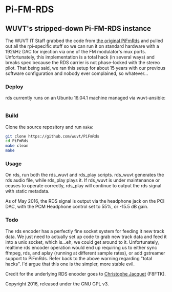 Pi-FM-RDS
=========

## WUVT's stripped-down Pi-FM-RDS instance

The WUVT IT Staff grabbed the code from [the original PiFmRds](https://github.com/ChristopheJacquet/PiFmRds) and pulled out all the rpi-specific stuff so we can run it on standard hardware with a 192kHz DAC for injection via one of the FM modulator's mux ports. Unfortunately, this implementation is a total hack (in several ways) and breaks spec because the RDS carrier is not phase-locked with the stereo pilot. That being said, we ran this setup for about 15 years with our previous software configuration and nobody ever complained, so whatever...

### Deploy

rds currently runs on an Ubuntu 16.04.1 machine managed via wuvt-ansible:

```ansible-playbook -i "rds," --ask-sudo-pass main.yml
```

### Build

Clone the source repository and run `make`:

```bash
git clone https://github.com/wuvt/PiFmRds
cd PiFmRds
make clean
make
```

### Usage

On rds, run both the rds_wuvt and rds_play scripts. rds_wuvt generates the rds audio file, while rds_play plays it. If rds_wuvt is under maintenance or ceases to operate correctly, rds_play will continue to output the rds signal with static metadata.

As of May 2016, the RDS signal is output via the headphone jack on the PCI DAC, with the PCM Headphone control set to 55%, or -15.5 dB gain.

### Todo

The rds encoder has a perfectly fine socket system for feeding it new track data. We just need to actually set up code to grab new track data and feed it into a unix socket, which is...eh, we could get around to it. Unfortunately, realtime rds encoder operation would end up requiring us to either sync ffmpeg, rds, and aplay (running at different sample rates), or add gstreamer support to PiFmRds. Refer back to the above warning regarding "total hacks". I'd argue that this one is the simpler, more stable evil.

Credit for the underlying RDS encoder goes to [Christophe Jacquet](http://www.jacquet80.eu/) (F8FTK).

Copyright 2016, released under the GNU GPL v3.

